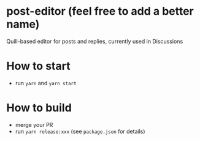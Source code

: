 # post-editor (feel free to add a better name)
Quill-based editor for posts and replies, currently used in Discussions

# How to start
- run `yarn` and `yarn start`

# How to build
- merge your PR
- run `yarn release:xxx` (see `package.json` for details)
